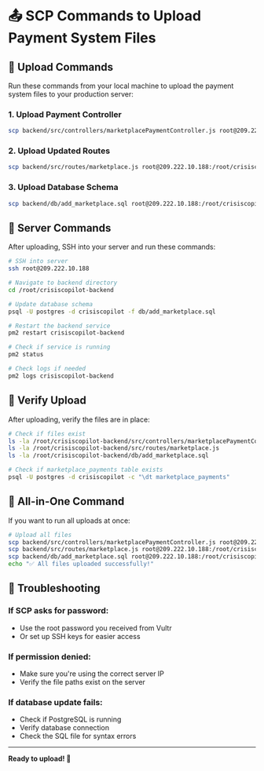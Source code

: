 # 📤 SCP Commands to Upload Payment System Files

## 🚀 Upload Commands

Run these commands from your local machine to upload the payment system files to your production server:

### 1. Upload Payment Controller

```bash
scp backend/src/controllers/marketplacePaymentController.js root@209.222.10.188:/root/crisiscopilot-backend/src/controllers/
```

### 2. Upload Updated Routes

```bash
scp backend/src/routes/marketplace.js root@209.222.10.188:/root/crisiscopilot-backend/src/routes/
```

### 3. Upload Database Schema

```bash
scp backend/db/add_marketplace.sql root@209.222.10.188:/root/crisiscopilot-backend/db/
```

## 🔧 Server Commands

After uploading, SSH into your server and run these commands:

```bash
# SSH into server
ssh root@209.222.10.188

# Navigate to backend directory
cd /root/crisiscopilot-backend

# Update database schema
psql -U postgres -d crisiscopilot -f db/add_marketplace.sql

# Restart the backend service
pm2 restart crisiscopilot-backend

# Check if service is running
pm2 status

# Check logs if needed
pm2 logs crisiscopilot-backend
```

## 🧪 Verify Upload

After uploading, verify the files are in place:

```bash
# Check if files exist
ls -la /root/crisiscopilot-backend/src/controllers/marketplacePaymentController.js
ls -la /root/crisiscopilot-backend/src/routes/marketplace.js
ls -la /root/crisiscopilot-backend/db/add_marketplace.sql

# Check if marketplace_payments table exists
psql -U postgres -d crisiscopilot -c "\dt marketplace_payments"
```

## 🎯 All-in-One Command

If you want to run all uploads at once:

```bash
# Upload all files
scp backend/src/controllers/marketplacePaymentController.js root@209.222.10.188:/root/crisiscopilot-backend/src/controllers/ && \
scp backend/src/routes/marketplace.js root@209.222.10.188:/root/crisiscopilot-backend/src/routes/ && \
scp backend/db/add_marketplace.sql root@209.222.10.188:/root/crisiscopilot-backend/db/ && \
echo "✅ All files uploaded successfully!"
```

## 🚨 Troubleshooting

### If SCP asks for password:

- Use the root password you received from Vultr
- Or set up SSH keys for easier access

### If permission denied:

- Make sure you're using the correct server IP
- Verify the file paths exist on the server

### If database update fails:

- Check if PostgreSQL is running
- Verify database connection
- Check the SQL file for syntax errors

---

**Ready to upload! 🚀**

